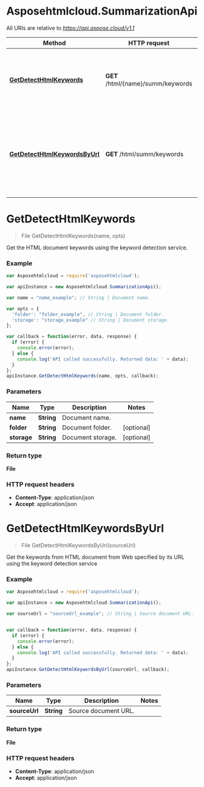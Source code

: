 # Asposehtmlcloud.SummarizationApi

All URIs are relative to *https://api.aspose.cloud/v1.1*

Method | HTTP request | Description
------------- | ------------- | -------------
[**GetDetectHtmlKeywords**](SummarizationApi.md#GetDetectHtmlKeywords) | **GET** /html/{name}/summ/keywords | Get the HTML document keywords using the keyword detection service.
[**GetDetectHtmlKeywordsByUrl**](SummarizationApi.md#GetDetectHtmlKeywordsByUrl) | **GET** /html/summ/keywords | Get the keywords from HTML document from Web specified by its URL using the keyword detection service


<a name="GetDetectHtmlKeywords"></a>
# **GetDetectHtmlKeywords**
> File GetDetectHtmlKeywords(name, opts)

Get the HTML document keywords using the keyword detection service.

### Example
```javascript
var Asposehtmlcloud = require('asposehtmlcloud');

var apiInstance = new Asposehtmlcloud.SummarizationApi();

var name = "name_example"; // String | Document name.

var opts = { 
  'folder': "folder_example", // String | Document folder.
  'storage': "storage_example" // String | Document storage.
};

var callback = function(error, data, response) {
  if (error) {
    console.error(error);
  } else {
    console.log('API called successfully. Returned data: ' + data);
  }
};
apiInstance.GetDetectHtmlKeywords(name, opts, callback);
```

### Parameters

Name | Type | Description  | Notes
------------- | ------------- | ------------- | -------------
 **name** | **String**| Document name. | 
 **folder** | **String**| Document folder. | [optional] 
 **storage** | **String**| Document storage. | [optional] 

### Return type

**File**

### HTTP request headers

 - **Content-Type**: application/json
 - **Accept**: application/json

<a name="GetDetectHtmlKeywordsByUrl"></a>
# **GetDetectHtmlKeywordsByUrl**
> File GetDetectHtmlKeywordsByUrl(sourceUrl)

Get the keywords from HTML document from Web specified by its URL using the keyword detection service

### Example
```javascript
var Asposehtmlcloud = require('asposehtmlcloud');

var apiInstance = new Asposehtmlcloud.SummarizationApi();

var sourceUrl = "sourceUrl_example"; // String | Source document URL.


var callback = function(error, data, response) {
  if (error) {
    console.error(error);
  } else {
    console.log('API called successfully. Returned data: ' + data);
  }
};
apiInstance.GetDetectHtmlKeywordsByUrl(sourceUrl, callback);
```

### Parameters

Name | Type | Description  | Notes
------------- | ------------- | ------------- | -------------
 **sourceUrl** | **String**| Source document URL. | 

### Return type

**File**

### HTTP request headers

 - **Content-Type**: application/json
 - **Accept**: application/json

